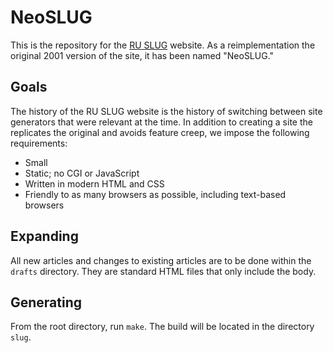 # NeoSLUG
This is the repository for the [RU SLUG](https://ruslug.org)
website. As a reimplementation the original 2001 version of the site,
it has been named "NeoSLUG."

## Goals
The history of the RU SLUG website is the history of switching between
site generators that were relevant at the time. In addition to
creating a site the replicates the original and avoids feature creep,
we impose the following requirements:
- Small
- Static; no CGI or JavaScript
- Written in modern HTML and CSS
- Friendly to as many browsers as possible, including text-based browsers

## Expanding
All new articles and changes to existing articles are to be done
within the `drafts` directory. They are standard HTML files that only
include the body.

## Generating
From the root directory, run `make`. The build will be located in the
directory `slug`.
